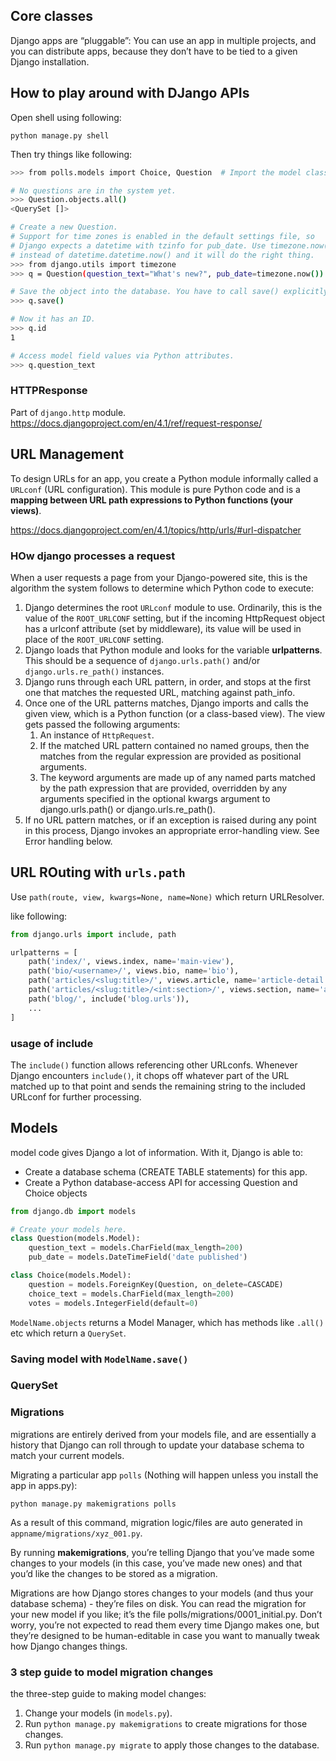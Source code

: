 
## Core classes

Django apps are “pluggable”: You can use an app in multiple projects, and you can distribute apps, because they don’t have to be tied to a given Django installation.

## How to play around with DJango APIs

Open shell using following:
```
python manage.py shell
```

Then try things like following:
```sh
>>> from polls.models import Choice, Question  # Import the model classes we just wrote.

# No questions are in the system yet.
>>> Question.objects.all()
<QuerySet []>

# Create a new Question.
# Support for time zones is enabled in the default settings file, so
# Django expects a datetime with tzinfo for pub_date. Use timezone.now()
# instead of datetime.datetime.now() and it will do the right thing.
>>> from django.utils import timezone
>>> q = Question(question_text="What's new?", pub_date=timezone.now())

# Save the object into the database. You have to call save() explicitly.
>>> q.save()

# Now it has an ID.
>>> q.id
1

# Access model field values via Python attributes.
>>> q.question_text
```

### HTTPResponse

Part of `django.http` module.
https://docs.djangoproject.com/en/4.1/ref/request-response/

## URL Management

To design URLs for an app, you create a Python module informally called a `URLconf` (URL configuration). This module is pure Python code and is a **mapping between URL path expressions to Python functions (your views)**.

https://docs.djangoproject.com/en/4.1/topics/http/urls/#url-dispatcher

### HOw django processes a request

When a user requests a page from your Django-powered site, this is the algorithm the system follows to determine which Python code to execute:

1. Django determines the root `URLconf` module to use. Ordinarily, this is the value of the `ROOT_URLCONF` setting, but if the incoming HttpRequest object has a urlconf attribute (set by middleware), its value will be used in place of the `ROOT_URLCONF` setting.
2. Django loads that Python module and looks for the variable **urlpatterns**. This should be a sequence of `django.urls.path()` and/or `django.urls.re_path()` instances.
3. Django runs through each URL pattern, in order, and stops at the first one that matches the requested URL, matching against path_info.
4. Once one of the URL patterns matches, Django imports and calls the given view, which is a Python function (or a class-based view). The view gets passed the following arguments:
   1. An instance of `HttpRequest`.
   2. If the matched URL pattern contained no named groups, then the matches from the regular expression are provided as positional arguments.
   3. The keyword arguments are made up of any named parts matched by the path expression that are provided, overridden by any arguments specified in the optional kwargs argument to django.urls.path() or django.urls.re_path().
5. If no URL pattern matches, or if an exception is raised during any point in this process, Django invokes an appropriate error-handling view. See Error handling below.


## URL ROuting with `urls.path`

Use `path(route, view, kwargs=None, name=None)` which return URLResolver.

like following:
```py
from django.urls import include, path

urlpatterns = [
    path('index/', views.index, name='main-view'),
    path('bio/<username>/', views.bio, name='bio'),
    path('articles/<slug:title>/', views.article, name='article-detail'),
    path('articles/<slug:title>/<int:section>/', views.section, name='article-section'),
    path('blog/', include('blog.urls')),
    ...
]
```

### usage of include

The `include()` function allows referencing other URLconfs. Whenever Django encounters `include()`, it chops off whatever part of the URL matched up to that point and sends the remaining string to the included URLconf for further processing.



## Models

model code gives Django a lot of information. With it, Django is able to:

* Create a database schema (CREATE TABLE statements) for this app.
* Create a Python database-access API for accessing Question and Choice objects

```py
from django.db import models

# Create your models here.
class Question(models.Model):
    question_text = models.CharField(max_length=200)
    pub_date = models.DateTimeField('date published')

class Choice(models.Model):
    question = models.ForeignKey(Question, on_delete=CASCADE)
    choice_text = models.CharField(max_length=200)
    votes = models.IntegerField(default=0)
```

`ModelName.objects` returns a Model Manager, which has methods like `.all()` etc which return a `QuerySet`.

### Saving model with `ModelName.save()`

### QuerySet

### Migrations

migrations are entirely derived from your models file, and are essentially a history that Django can roll through to update your database schema to match your current models.

Migrating a particular app `polls` (Nothing will happen unless you install the app in apps.py):
```
python manage.py makemigrations polls
```
As a result of this command, migration logic/files are auto generated in `appname/migrations/xyz_001.py`.

By running **makemigrations**, you’re telling Django that you’ve made some changes to your models (in this case, you’ve made new ones) and that you’d like the changes to be stored as a migration.

Migrations are how Django stores changes to your models (and thus your database schema) - they’re files on disk. You can read the migration for your new model if you like; it’s the file polls/migrations/0001_initial.py. Don’t worry, you’re not expected to read them every time Django makes one, but they’re designed to be human-editable in case you want to manually tweak how Django changes things.

### 3 step guide to model migration changes

the three-step guide to making model changes:

1. Change your models (in `models.py`).
2. Run `python manage.py makemigrations` to create migrations for those changes.
3. Run `python manage.py migrate` to apply those changes to the database.



